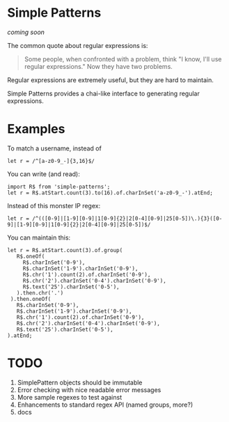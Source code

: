 # Simple Patterns

*coming soon*

The common quote about regular expressions is:

> Some people, when confronted with a problem,
> think "I know, I'll use regular expressions."
> Now they have two problems.

Regular expressions are extremely useful, but they are hard to maintain.

Simple Patterns provides a chai-like interface to generating regular
expressions.

# Examples

To match a username, instead of

    let r = /^[a-z0-9_-]{3,16}$/

You can write (and read):

    import R$ from 'simple-patterns';
    let r = R$.atStart.count(3).to(16).of.charInSet('a-z0-9_-').atEnd;

Instead of this monster IP regex:

    let r = /^(([0-9]|[1-9][0-9]|1[0-9]{2}|2[0-4][0-9]|25[0-5])\.){3}([0-9]|[1-9][0-9]|1[0-9]{2}|2[0-4][0-9]|25[0-5])$/

You can maintain this:

    let r = R$.atStart.count(3).of.group(
       R$.oneOf(
         R$.charInSet('0-9'),
         R$.charInSet('1-9').charInSet('0-9'),
         R$.chr('1').count(2).of.charInSet('0-9'),
         R$.chr('2').charInSet('0-4').charInSet('0-9'),
         R$.text('25').charInSet('0-5'),
       ).then.chr('.')
     ).then.oneOf(
       R$.charInSet('0-9'),
       R$.charInSet('1-9').charInSet('0-9'),
       R$.chr('1').count(2).of.charInSet('0-9'),
       R$.chr('2').charInSet('0-4').charInSet('0-9'),
       R$.text('25').charInSet('0-5'),
    ).atEnd;


# TODO
1. SimplePattern objects should be immutable
1. Error checking with nice readable error messages
1. More sample regexes to test against
1. Enhancements to standard regex API (named groups, more?)
1. docs
